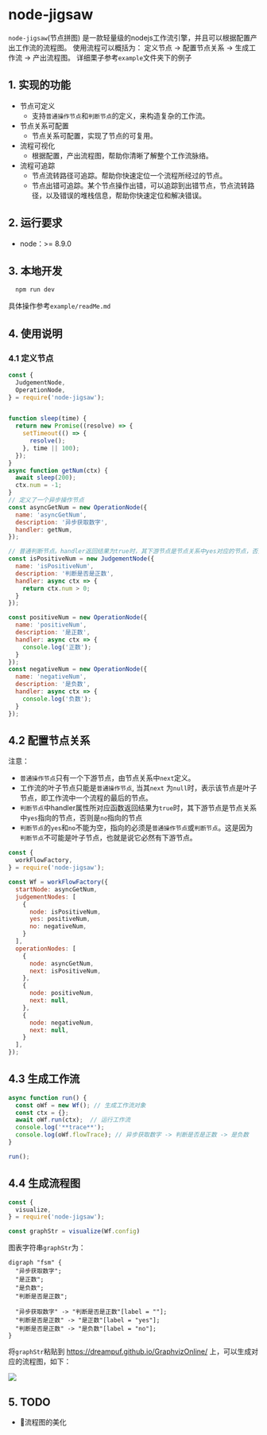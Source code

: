 # node-jigsaw

`node-jigsaw`(节点拼图) 是一款轻量级的nodejs工作流引擎，并且可以根据配置产出工作流的流程图。
使用流程可以概括为： 定义节点 -> 配置节点关系 -> 生成工作流 -> 产出流程图。
详细栗子参考`example`文件夹下的例子


## 1. 实现的功能
- 节点可定义
  - 支持`普通操作节点`和`判断节点`的定义，来构造复杂的工作流。
- 节点关系可配置
  - 节点关系可配置，实现了节点的可复用。
- 流程可视化
  - 根据配置，产出流程图，帮助你清晰了解整个工作流脉络。
- 流程可追踪
	- 节点流转路径可追踪。帮助你快速定位一个流程所经过的节点。
	- 节点出错可追踪。某个节点操作出错，可以追踪到出错节点，节点流转路径，以及错误的堆栈信息，帮助你快速定位和解决错误。

## 2. 运行要求

- node：>= 8.9.0

## 3. 本地开发

``` js
  npm run dev
```

具体操作参考`example/readMe.md`


## 4. 使用说明

### 4.1 定义节点

```js
const {
  JudgementNode,
  OperationNode,
} = require('node-jigsaw');


function sleep(time) {
  return new Promise((resolve) => {
    setTimeout(() => {
      resolve();
    }, time || 100);
  });
}
async function getNum(ctx) {
  await sleep(200);
  ctx.num = -1;
}
// 定义了一个异步操作节点
const asyncGetNum = new OperationNode({
  name: 'asyncGetNum',
  description: '异步获取数字',
  handler: getNum,
});

// 普通判断节点。handler返回结果为true时，其下游节点是节点关系中yes对应的节点，否则是no对应的节点
const isPositiveNum = new JudgementNode({
  name: 'isPositiveNum',
  description: '判断是否是正数',
  handler: async ctx => {
    return ctx.num > 0;
  }
});

const positiveNum = new OperationNode({
  name: 'positiveNum',
  description: '是正数',
  handler: async ctx => {
    console.log('正数');
  }
});
const negativeNum = new OperationNode({
  name: 'negativeNum',
  description: '是负数',
  handler: async ctx => {
    console.log('负数');
  }
});
```

## 4.2 配置节点关系

注意： 

- `普通操作节点`只有一个下游节点，由节点关系中`next`定义。
- 工作流的叶子节点只能是`普通操作节点`, 当其`next` 为`null`时，表示该节点是叶子节点，即工作流中一个流程的最后的节点。
- `判断节点`中handler属性所对应函数返回结果为`true`时，其下游节点是节点关系中`yes`指向的节点，否则是`no`指向的节点
- `判断节点`的`yes`和`no`不能为空，指向的必须是`普通操作节点`或`判断节点`。这是因为`判断节点`不可能是叶子节点，也就是说它必然有下游节点。

```js
const {
  workFlowFactory,
} = require('node-jigsaw');

const Wf = workFlowFactory({
  startNode: asyncGetNum,
  judgementNodes: [
    {
      node: isPositiveNum,
      yes: positiveNum,
      no: negativeNum,
    }
  ],
  operationNodes: [
    {
      node: asyncGetNum,
      next: isPositiveNum,
    },
    {
      node: positiveNum,
      next: null,
    },
    {
      node: negativeNum,
      next: null,
    }
  ],
});
```

## 4.3 生成工作流

```js
async function run() {
  const oWf = new Wf(); // 生成工作流对象
  const ctx = {};
  await oWf.run(ctx);  // 运行工作流
  console.log('**trace**');
  console.log(oWf.flowTrace); // 异步获取数字 -> 判断是否是正数 -> 是负数
}

run();
```

## 4.4 生成流程图

```js
const {
  visualize,
} = require('node-jigsaw');

const graphStr = visualize(Wf.config)
```

图表字符串`graphStr`为：

```
digraph "fsm" {
  "异步获取数字";
  "是正数";
  "是负数";
  "判断是否是正数";

  "异步获取数字" -> "判断是否是正数"[label = ""];
  "判断是否是正数" -> "是正数"[label = "yes"];
  "判断是否是正数" -> "是负数"[label = "no"];
}
```

将`graphStr`粘贴到 https://dreampuf.github.io/GraphvizOnline/ 上，可以生成对应的流程图，如下：

![](https://img.alicdn.com/tfs/TB1Wb.1f.R1BeNjy0FmXXb0wVXa-278-305.png)

## 5. TODO
- 流程图的美化

